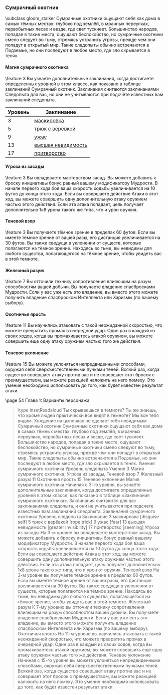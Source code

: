 ### Сумрачный охотник
\subclass gloom_stalker Сумрачные охотники ощущают себя как дома в самых тёмных местах: глубоко под землёй, в мрачных переулках, первобытных лесах и везде, где свет тускнеет. Большинство народов, попадая в такие места, ощущают беспокойство, но сумрачные охотники смело следует во тьму, стремясь устранить угрозы, прежде чем они попадут в открытый мир. Такие следопыты обычно встречаются в Подземье, но они последуют в любое место, где зло скрывается в тенях.

#### Магия сумрачного охотника
\feature 3 Вы узнаете дополнительные заклинания, когда достигаете определенных уровней в этом классе, как показано в таблице заклинаний Сумрачный охотник. Заклинания считаются заклинаниями Следопыта для вас, но они не учитываются при подсчёте известных вам заклинаний следопыта.

Уровень | Заклинание
---|---
3 | [маскировка](spell.disguise_self)
5 | [трюк с верёвкой](spell.rope_trick)
9 | [ужас](spell.fear)
13 | [высшая невидимость](spell.greater_invisibility)
17 | [притворство](spell.seeming)

#### Угроза из засады
\feature 3 Вы овладеваете мастерством засад. Вы можете добавить к броску инициативы бонус равный вашему модификатору Мудрости.
В начале первого хода боя ваша скорость ходьбы увеличивается на 10 футов до конца этого хода. Если вы совершаете действие Атаки в этот ход, вы можете совершить одну дополнительную атаку оружием частью этого действия.
Если эта атака попадает, цель получает дополнительно 1к8 урона такого же типа, что и урон оружия.

#### Теневой взор
\feature 3 Вы получаете тёмное зрение в пределах 60 футов. Если вы имеете тёмное зрение от вашей расы, его дистанция увеличивается на 30 футов. Вы также сведущи в уклонении от существ, которые полагаются на тёмное зрение. Находясь во тьме, вы невидимы для любого существа, полагающегося на тёмное зрение, чтобы увидеть вас в этой темноте.

#### Железный разум
\feature 7 Вы отточили технику сопротивления влияющим на разум способностям вашей добычи. Вы получаете владение спасбросками Мудрости. Если у вас уже есть это владение, вы вместо этого можете получить владение спасброском Интеллекта или Харизмы (по вашему выбору).

#### Охотничья ярость
\feature 11 Вы научились атаковать с такой неожиданной скоростью, что можете превратить промах в очередной удар. Один раз в каждый из своих ходов, когда вы промахиваетесь атакой оружием, вы можете совершить еще одну атаку оружием частью того же действия.

#### Теневое уклонение
\feature 15 Вы можете уклоняться непредвиденными способами, окружая себя сверхъестественными пучками теней. Всякий раз, когда существо совершает атаку против вас и не совершает этот бросок с преимуществом, вы можете реакцией наложить на него помеху.
Это умение необходимо использовать до того, как будет известен результат атаки.

\page
54 Глава 1: Варианты персонажа
> \type insetReadaloud
> Ты скрываешься в темноте? Ты же знаешь, что кроме людей практически все видят в темноте? Мы все тебя видим. Хождение на цыпочках не сделает тебя невидимым.
Сумрачный охотник
Сумрачные охотники ощущают себя как дома в самых тёмных местах: глубоко под землёй, в мрачных переулках, первобытных лесах и везде, где свет тускнеет. Большинство народов, попадая в такие места, ощущают беспокойство, но сумрачные охотники смело следуют во тьму, стремясь устранить угрозы, прежде чем они попадут в открытый мир. Такие следопыты обычно встречаются в Подземье, но они последуют в любое место, где зло скрывается в тенях.
Умения сумрачного охотника
Уровень следопыта Умение
3 Магия сумрачного охотника, Угроза из засады,
Теневой взор
7 Железный разум
11 Охотничья ярость
15 Теневое уклонение
Магия сумрачного охотника
Начиная с 3-го уровня, вы узнаёте дополнительные заклинания, когда достигаете определенных уровней в этом классе, как показано в таблице «Заклинания сумрачного охотника». Заклинания считаются для вас заклинаниями следопыта, и они не учитываются при подсчете известных вам заклинаний следопыта.
Заклинания сумрачного охотника
Уровень следопыта Заклинание
3 маскировка [disguise self]
5 трюк с верёвкой [rope trick]
9 ужас [fear]
13 высшая невидимость [greater invisibility]
17 притворство [seeming]
Угроза из засады
На 3-м уровне вы овладеваете мастерством засад. Вы можете добавить к броску инициативы бонус равный вашему модификатору Мудрости.
В начале первого хода боя ваша скорость ходьбы увеличивается на 10 футов до конца этого хода. Если вы совершаете действие Атака в этот ход, вы можете совершить одну дополнительную атаку оружием частью этого действия. Если эта атака попадает, цель получает дополнительно 1к8 урона такого же типа, что и урон от оружия.
Теневой взор
На 3-м уровне вы получаете тёмное зрение в пределах 60 футов. Если вы имеете тёмное зрение от вашей расы, его дистанция увеличивается на 30 футов.
Вы также сведущи в уклонении от существ, которые полагаются на тёмное зрение. Находясь во тьме, вы невидимы для любого существа, полагающегося на тёмное зрение, чтобы увидеть вас в этой темноте.
Железный разум
К 7-му уровню вы отточили технику сопротивления влияющим на разум способностям вашей добычи. Вы получаете владение спасбросками Мудрости. Если у вас уже есть это владение, вы вместо этого можете получить владение спасброском Интеллекта или Харизмы (по вашему выбору).
Охотничья ярость
На 11-м уровне вы научились атаковать с такой неожиданной скоростью, что можете превратить промах в очередной удар. Один раз в каждый из своих ходов, когда вы промахиваетесь атакой оружием, вы можете совершить еще одну атаку оружием частью того же действия.
Теневое уклонение
Начиная с 15-го уровня вы можете уклоняться непредвиденными способами, окружая себя сверхъестественными пучками теней. Всякий раз, когда существо совершает атаку против вас и не совершает этот бросок с преимуществом, вы можете реакцией наложить на него помеху. Это умение необходимо использовать до того, как будет известен результат атаки.
